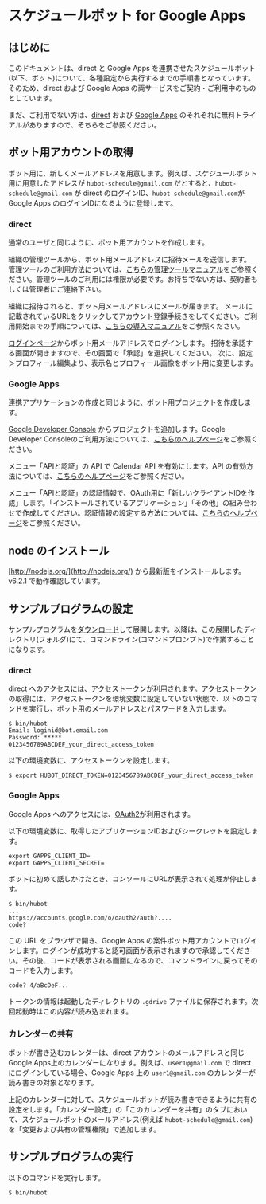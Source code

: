 # スケジュールボット for Google Apps

## はじめに

このドキュメントは、direct と Google Apps を連携させたスケジュールボット(以下、ボット)について、各種設定から実行するまでの手順書となっています。そのため、direct および Google Apps の両サービスをご契約・ご利用中のものとしています。

まだ、ご利用でない方は、[direct](https://direct4b.com/ja/) および [Google Apps](https://www.google.co.jp/intx/ja/work/apps/business/) のそれぞれに無料トライアルがありますので、そちらをご参照ください。

## ボット用アカウントの取得

ボット用に、新しくメールアドレスを用意します。例えば、スケジュールボット用に用意したアドレスが `hubot-schedule@gmail.com` だとすると、`hubot-schedule@gmail.com` が direct のログインID、`hubot-schedule@gmail.com`が Google Apps のログインIDになるように登録します。

### direct 

通常のユーザと同じように、ボット用アカウントを作成します。

組織の管理ツールから、ボット用メールアドレスに招待メールを送信します。
管理ツールのご利用方法については、[こちらの管理ツールマニュアル](https://direct4b.com/ja/manual_dl.html)をご参照ください。管理ツールのご利用には権限が必要です。お持ちでない方は、契約者もしくは管理者にご連絡下さい。

組織に招待されると、ボット用メールアドレスにメールが届きます。
メールに記載されているURLをクリックしてアカウント登録手続きをしてください。ご利用開始までの手順については、[こちらの導入マニュアル](https://direct4b.com/ja/manual_dl.html)をご参照ください。

[ログインページ](https://direct4b.com/signin)からボット用メールアドレスでログインします。
招待を承認する画面が開きますので、その画面で「承認」を選択してください。
次に、設定＞プロフィール編集より、表示名とプロフィール画像をボット用に変更します。

### Google Apps

連携アプリケーションの作成と同じように、ボット用プロジェクトを作成します。

[Google Developer Console](https://console.developers.google.com/) からプロジェクトを追加します。Google Developer Consoleのご利用方法については、[こちらのヘルプページ](https://developers.google.com/console/help/new/#creatingdeletingprojects)をご参照ください。

メニュー「APIと認証」の API で Calendar API を有効にします。API の有効方法については、[こちらのヘルプページ](https://developers.google.com/console/help/new/#activatingapis)をご参照ください。

メニュー「APIと認証」の認証情報で、OAuth用に「新しいクライアントIDを作成」します。「インストールされているアプリケーション」「その他」の組み合わせで作成してください。認証情報の設定する方法については、[こちらのヘルプページ](https://developers.google.com/console/help/new/#generatingoauth2)をご参照ください。

## node のインストール

[http://nodejs.org/](http://nodejs.org/) から最新版をインストールします。v6.2.1 で動作確認しています。

## サンプルプログラムの設定

サンプルプログラムを[ダウンロード](googleapps-schedule-download.html)して展開します。以降は、この展開したディレクトリ(フォルダ)にて、コマンドライン(コマンドプロンプト)で作業することになります。

### direct

direct へのアクセスには、アクセストークンが利用されます。アクセストークンの取得には、アクセストークンを環境変数に設定していない状態で、以下のコマンドを実行し、ボット用のメールアドレスとパスワードを入力します。

	$ bin/hubot
	Email: loginid@bot.email.com
	Password: *****
	0123456789ABCDEF_your_direct_access_token

以下の環境変数に、アクセストークンを設定します。
	
	$ export HUBOT_DIRECT_TOKEN=0123456789ABCDEF_your_direct_access_token
	

### Google Apps

Google Apps へのアクセスには、[OAuth2](https://developers.google.com/accounts/docs/OAuth2/)が利用されます。

以下の環境変数に、取得したアプリケーションIDおよびシークレットを設定します。

	export GAPPS_CLIENT_ID=
	export GAPPS_CLIENT_SECRET=

ボットに初めて話しかけたとき、コンソールにURLが表示されて処理が停止します。

	$ bin/hubot
	...
	https://accounts.google.com/o/oauth2/auth?....
	code? 
	
この URL をブラウザで開き、Google Apps の案件ボット用アカウントでログインします。ログインが成功すると認可画面が表示されますので承認してください。その後、コードが表示される画面になるので、コマンドラインに戻ってそのコードを入力します。

	code? 4/aBcDeF...

トークンの情報は起動したディレクトリの ``.gdrive`` ファイルに保存されます。次回起動時はこの内容が読み込まれます。

### カレンダーの共有

ボットが書き込むカレンダーは、direct アカウントのメールアドレスと同じGoogle Apps上のカレンダーになります。例えば、``user1@gmail.com`` で direct にログインしている場合、Google Apps 上の ``user1@gmail.com`` のカレンダーが読み書きの対象となります。

上記のカレンダーに対して、スケジュールボットが読み書きできるように共有の設定をします。「カレンダー設定」の「このカレンダーを共有」のタブにおいて、スケジュールボットのメールアドレス(例えば ``hubot-schedule@gmail.com``) を「変更および共有の管理権限」で追加します。

## サンプルプログラムの実行

以下のコマンドを実行します。

	$ bin/hubot
